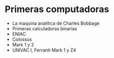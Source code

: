 # Primeras computadoras
- La maquina analitica de Charles Bobbage
- Primeras calculadoras binarias
- ENIAC
- Colossus
- Mark 1 y 2
- UNIVAC I, Ferranti Mark 1 y Z4


